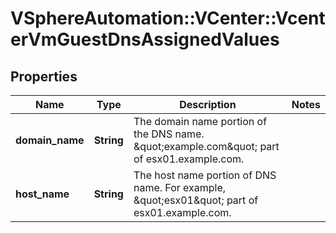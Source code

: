 # VSphereAutomation::VCenter::VcenterVmGuestDnsAssignedValues

## Properties
Name | Type | Description | Notes
------------ | ------------- | ------------- | -------------
**domain_name** | **String** | The domain name portion of the DNS name. \&quot;example.com\&quot; part of esx01.example.com. | 
**host_name** | **String** | The host name portion of DNS name. For example, \&quot;esx01\&quot; part of esx01.example.com. | 



